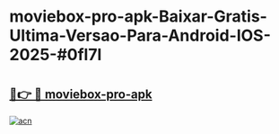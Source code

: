 # moviebox-pro-apk-Baixar-Gratis-Ultima-Versao-Para-Android-IOS-2025-#0fl7l

# <h2><a href="https://ainizakaria.my?title=moviebox-pro-apk&ref=24M">🔗👉 🔴 moviebox-pro-apk</a></h2>

[![acn](https://github.com/user-attachments/assets/0f9c940e-d8b0-45ae-aac7-cd30a18b3e1c)](https://ainizakaria.my?title=moviebox-pro-apk&ref=24M)

